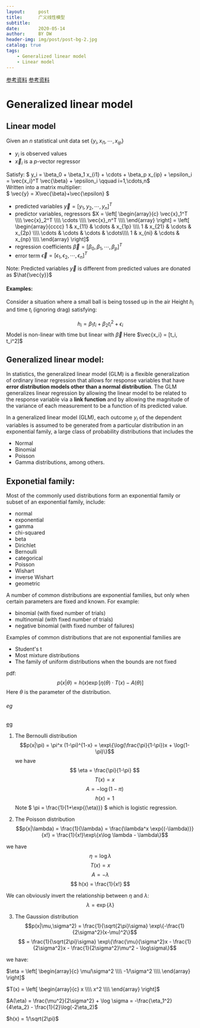 ```yaml
---
layout:     post
title:      广义线性模型
subtitle:   
date:       2020-05-14
author:     BY DW
header-img: img/post/post-bg-2.jpg
catalog: true
tags:
    - Generalized linear model
    - Linear model
---
```

[参考资料](https://en.wikipedia.org/wiki/Generalized_linear_model)
[参考资料](https://en.wikipedia.org/wiki/Exponential_family)

# Generalized linear model
## Linear model
Given an $n$ statistical unit data set $\{y_i, x_{i1},\cdots,x_{ip}\}$
+ $y_i$ is observed values 
+ $\vec{x}_i$ is a $p$-vector regressor  

Satisfy:
$ y_i = \beta_0 + \beta_1 x_{i1} + \cdots + \beta_p x_{ip} + \epsilon_i = \vec{x_i}^T \vec{\beta} + \epsilon_i \qquad i=1,\cdots,n$  
Written into a matrix multiplier:  
$ \vec{y} = X\vec{\beta}+\vec{\epsilon} $

+ predicted variables $\vec{y} = [y_1, y_2,\cdots, y_n]^T$ 
+ predictor variables, regressors $X =
	\left[
    		\begin{array}{c}
        	\vec{x}_1^T \\\\
        	\vec{x}_2^T \\\\
        	\cdots \\\\
        	\vec{x}_n^T \\\\
    		\end{array}
	\right] = 
	\left[
    		\begin{array}{cccc}
        	1 & x_{11} & \cdots & x_{1p} \\\\
        	1 & x_{21} & \cdots & x_{2p} \\\\
        	\cdots & \cdots & \cdots & \cdots\\\\
        	1 & x_{ni} & \cdots & x_{np} \\\\
    		\end{array}
	\right]$
+ regression coefficients $\vec{\beta} = [\beta_0, \beta_1,\cdots, \beta_p]^T$  
+ error term $\vec{\epsilon} = [\epsilon_1, \epsilon_2,\cdots, \epsilon_n]^T$ 

Note: Predicted variables $\vec{y}$ is different from predicted values are donated as $\hat{\vec{y}}$

#### Examples:
Consider a situation where a small ball is being tossed up in the air
Height $h_i$ and time $t_i$ (ignoring drag) satisfying:

$$ h_i = \beta_1 t_i + \beta_2 t_i^2 + \epsilon_i$$
Model is non-linear with time but linear with $\vec{\beta}$
Here $\vec{x_i} = [t_i, t_i^2]$  

## Generalized linear model:
In statistics, the generalized linear model (GLM) is a flexible generalization of ordinary linear regression that allows for response variables that have **error distribution models other than a normal distribution**. The GLM generalizes linear regression by allowing the linear model to be related to the response variable via a **link function** and by allowing the magnitude of the variance of each measurement to be a function of its predicted value.  

In a generalized linear model (GLM), each outcome $y_i$ of the dependent variables is assumed to be generated from a particular distribution in an exponential family, a large class of probability distributions that includes the   

+ Normal
+ Binomial
+ Poisson
+ Gamma distributions, among others.  

## Exponetial family:  
Most of the commonly used distributions form an exponential family or subset of an exponential family, include:  
+ normal
+ exponential
+ gamma
+ chi-squared
+ beta
+ Dirichlet
+ Bernoulli
+ categorical
+ Poisson
+ Wishart
+ inverse Wishart
+ geometric  

A number of common distributions are exponential families, but only when certain parameters are fixed and known. For example:

+ binomial (with fixed number of trials)
+ multinomial (with fixed number of trials)
+ negative binomial (with fixed number of failures)  

Examples of common distributions that are not exponential families are  

+ Student's t
+ Most mixture distributions
+ The family of uniform distributions when the bounds are not fixed

pdf:
$$ p(x|\theta) = h(x)\exp[\eta(\theta)\cdot T(x)-A(\theta)]$$ 
Here $\theta$ is the parameter of the distribution.
###### eg
[eg](https://people.eecs.berkeley.edu/~jordan/courses/260-spring10/other-readings/chapter8.pdf)
1. The Bernoulli distribution
$$p(x|\pi) = \pi^x (1-\pi)^{1-x} = \exp\{\log(\frac{\pi}{1-\pi})x + \log(1-\pi)\}$$
we have
$$ \eta = \frac{\pi}{1-\pi} $$
$$ T(x) = x $$
$$ A = - \log(1-\pi) $$
$$ h(x) = 1 $$
Note $ \pi = \frac{1}{1+\exp{(\eta)}} $ which is logistic regression.

2. The Poisson distribution
$$p(x|\lambda) = \frac{1}{\lambda} = \frac{\lambda^x \exp{(-\lambda)}}{x!} = \frac{1}{x!}\exp\{x\log \lambda - \lambda\}$$

we have
$$ \eta = \log\lambda $$
$$ T(x) = x $$
$$ A = - \lambda $$
$$ h(x) = \frac{1}{x!} $$

We can obviously invert the relationship between $\eta$ and $\lambda$:
$$\lambda = \exp\{\lambda\}$$

3. The Gaussion distribution
$$p(x|\mu,\sigma^2) = \frac{1}{\sqrt{2\pi}\sigma} \exp\{-\frac{1}{2\sigma^2}(x-\mu)^2\}$$
$$ = \frac{1}{\sqrt{2\pi}\sigma} \exp\{\frac{\mu}{\sigma^2}x - \frac{1}{2\sigma^2}x - \frac{1}{2\sigma^2}\mu^2 - \log\sigma\}$$

we have:  

$\eta = \left[
    		\begin{array}{c}
        	\mu/\sigma^2 \\\\
        	-1/\sigma^2 \\\\
    		\end{array}
	\right]$

$T(x) = \left[
		\begin{array}{c}
		x \\\\
		x^2 \\\\
		\end{array}
\right]$

$A(\eta) = \frac{\mu^2}{2\sigma^2} + \log \sigma = -\frac{\eta_1^2}{4\eta_2} - \frac{1}{2}\log(-2\eta_2)$

$h(x) = 1/\sqrt{2\pi}$

